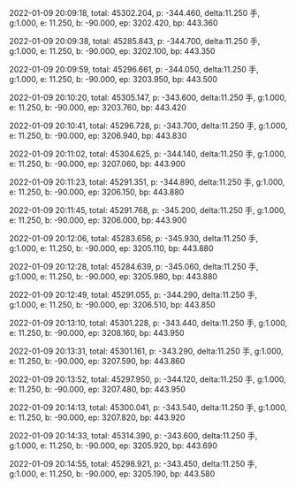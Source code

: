 2022-01-09 20:09:18, total: 45302.204, p: -344.460, delta:11.250 手, g:1.000, e: 11.250, b: -90.000, ep: 3202.420, bp: 443.360

2022-01-09 20:09:38, total: 45285.843, p: -344.700, delta:11.250 手, g:1.000, e: 11.250, b: -90.000, ep: 3202.100, bp: 443.350

2022-01-09 20:09:59, total: 45296.661, p: -344.050, delta:11.250 手, g:1.000, e: 11.250, b: -90.000, ep: 3203.950, bp: 443.500

2022-01-09 20:10:20, total: 45305.147, p: -343.600, delta:11.250 手, g:1.000, e: 11.250, b: -90.000, ep: 3203.760, bp: 443.420

2022-01-09 20:10:41, total: 45296.728, p: -343.700, delta:11.250 手, g:1.000, e: 11.250, b: -90.000, ep: 3206.940, bp: 443.830

2022-01-09 20:11:02, total: 45304.625, p: -344.140, delta:11.250 手, g:1.000, e: 11.250, b: -90.000, ep: 3207.060, bp: 443.900

2022-01-09 20:11:23, total: 45291.351, p: -344.890, delta:11.250 手, g:1.000, e: 11.250, b: -90.000, ep: 3206.150, bp: 443.880

2022-01-09 20:11:45, total: 45291.768, p: -345.200, delta:11.250 手, g:1.000, e: 11.250, b: -90.000, ep: 3206.000, bp: 443.900

2022-01-09 20:12:06, total: 45283.656, p: -345.930, delta:11.250 手, g:1.000, e: 11.250, b: -90.000, ep: 3205.110, bp: 443.880

2022-01-09 20:12:28, total: 45284.639, p: -345.060, delta:11.250 手, g:1.000, e: 11.250, b: -90.000, ep: 3205.980, bp: 443.880

2022-01-09 20:12:49, total: 45291.055, p: -344.290, delta:11.250 手, g:1.000, e: 11.250, b: -90.000, ep: 3206.510, bp: 443.850

2022-01-09 20:13:10, total: 45301.228, p: -343.440, delta:11.250 手, g:1.000, e: 11.250, b: -90.000, ep: 3208.160, bp: 443.950

2022-01-09 20:13:31, total: 45301.161, p: -343.290, delta:11.250 手, g:1.000, e: 11.250, b: -90.000, ep: 3207.590, bp: 443.860

2022-01-09 20:13:52, total: 45297.950, p: -344.120, delta:11.250 手, g:1.000, e: 11.250, b: -90.000, ep: 3207.480, bp: 443.950

2022-01-09 20:14:13, total: 45300.041, p: -343.540, delta:11.250 手, g:1.000, e: 11.250, b: -90.000, ep: 3207.820, bp: 443.920

2022-01-09 20:14:33, total: 45314.390, p: -343.600, delta:11.250 手, g:1.000, e: 11.250, b: -90.000, ep: 3205.920, bp: 443.690

2022-01-09 20:14:55, total: 45298.921, p: -343.450, delta:11.250 手, g:1.000, e: 11.250, b: -90.000, ep: 3205.190, bp: 443.580